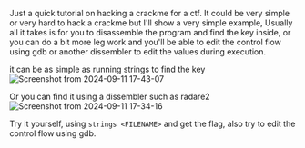 Just a quick tutorial on hacking a crackme for a ctf. It could be very simple or very hard to hack a crackme but I'll show a very simple example, Usually all it takes is for you to disassemble the program and find the key inside, or you can do a bit more leg work and you'll be able to edit the control flow using gdb or another dissembler to edit the values during execution.

it can be as simple as running strings to find the key
![Screenshot from 2024-09-11 17-43-07](https://github.com/user-attachments/assets/d4a214a6-6d35-4739-8e46-4f064f543420)


Or you can find it using a dissembler such as radare2
![Screenshot from 2024-09-11 17-34-16](https://github.com/user-attachments/assets/a004dfe6-7a37-4e1a-86be-e15f501b7978)




Try it yourself, using ``strings <FILENAME>`` and get the flag, also try to edit the control flow using gdb. 

